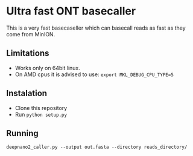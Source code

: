 # Ultra fast ONT basecaller

This is a very fast basecaseller which can basecall reads as fast as they come
from MinION.

## Limitations

* Works only on 64bit linux.
* On AMD cpus it is advised to use: `export MKL_DEBUG_CPU_TYPE=5`

## Instalation

* Clone this repository
* Run `python setup.py`

## Running

`deepnano2_caller.py --output out.fasta --directory reads_directory/`

